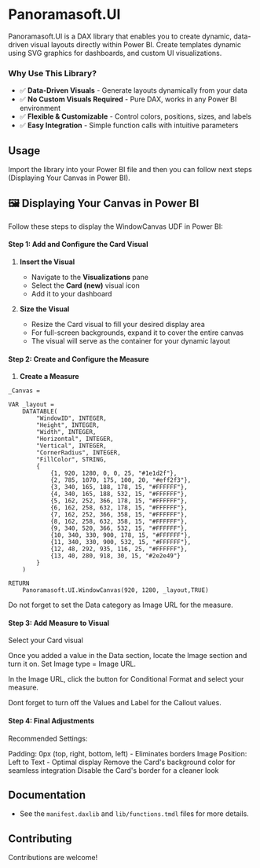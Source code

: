 # Panoramasoft.UI

Panoramasoft.UI is a DAX library that enables you to create dynamic, data-driven visual layouts directly within Power BI. Create templates dynamic using SVG graphics for dashboards, and custom UI visualizations.

### Why Use This Library?

- ✅ **Data-Driven Visuals** - Generate layouts dynamically from your data
- ✅ **No Custom Visuals Required** - Pure DAX, works in any Power BI environment
- ✅ **Flexible & Customizable** - Control colors, positions, sizes, and labels
- ✅ **Easy Integration** - Simple function calls with intuitive parameters

## Usage

Import the library into your Power BI file and then you can follow next steps (Displaying Your Canvas in Power BI).

## 🖼️ Displaying Your Canvas in Power BI

Follow these steps to display the WindowCanvas UDF in Power BI:

#### Step 1: Add and Configure the Card Visual

1. **Insert the Visual**

   - Navigate to the **Visualizations** pane
   - Select the **Card (new)** visual icon
   - Add it to your dashboard

2. **Size the Visual**
   - Resize the Card visual to fill your desired display area
   - For full-screen backgrounds, expand it to cover the entire canvas
   - The visual will serve as the container for your dynamic layout

#### Step 2: Create and Configure the Measure

1. **Create a Measure**

```
_Canvas =

VAR _layout =
    DATATABLE(
        "WindowID", INTEGER,
        "Height", INTEGER,
        "Width", INTEGER,
        "Horizontal", INTEGER,
        "Vertical", INTEGER,
        "CornerRadius", INTEGER,
        "FillColor", STRING,
        {
            {1, 920, 1280, 0, 0, 25, "#1e1d2f"},
            {2, 785, 1070, 175, 100, 20, "#eff2f3"},
            {3, 340, 165, 188, 178, 15, "#FFFFFF"},
            {4, 340, 165, 188, 532, 15, "#FFFFFF"},
            {5, 162, 252, 366, 178, 15, "#FFFFFF"},
            {6, 162, 258, 632, 178, 15, "#FFFFFF"},
            {7, 162, 252, 366, 358, 15, "#FFFFFF"},
            {8, 162, 258, 632, 358, 15, "#FFFFFF"},
            {9, 340, 520, 366, 532, 15, "#FFFFFF"},
            {10, 340, 330, 900, 178, 15, "#FFFFFF"},
            {11, 340, 330, 900, 532, 15, "#FFFFFF"},
            {12, 48, 292, 935, 116, 25, "#FFFFFF"},
            {13, 40, 280, 918, 30, 15, "#2e2e49"}
        }
    )

RETURN
    Panoramasoft.UI.WindowCanvas(920, 1280, _layout,TRUE)
```

Do not forget to set the Data category as Image URL for the measure.

#### Step 3: Add Measure to Visual

Select your Card visual

Once you added a value in the Data section, locate the Image section and turn it on.
Set Image type = Image URL.

In the Image URL, click the button for Conditional Format and select your measure.

Dont forget to turn off the Values and Label for the Callout values.

#### Step 4: Final Adjustments

Recommended Settings:

Padding: 0px (top, right, bottom, left) - Eliminates borders
Image Position: Left to Text - Optimal display
Remove the Card's background color for seamless integration
Disable the Card's border for a cleaner look

## Documentation

- See the `manifest.daxlib` and `lib/functions.tmdl` files for more details.

## Contributing

Contributions are welcome!
